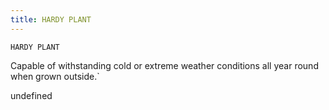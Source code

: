 ```yaml
---
title: HARDY PLANT
---
```

`HARDY PLANT`

Capable of withstanding cold or extreme weather conditions all year round when grown outside.`

undefined